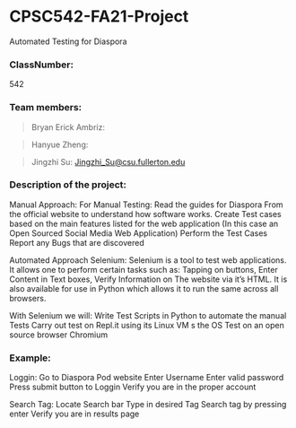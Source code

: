# CPSC542-FA21-Project
Automated Testing for Diaspora 

### ClassNumber:
542

### Team members:
> Bryan Erick Ambriz:

> Hanyue Zheng:

> Jingzhi Su: Jingzhi_Su@csu.fullerton.edu

### Description of the project:
Manual Approach:
For Manual Testing:
Read the guides for Diaspora From the official website to understand how software works.
Create Test cases based on the main features listed for the web application (In this case an Open Sourced Social Media Web Application)
Perform the Test Cases
Report any Bugs that are discovered

Automated Approach
Selenium:
Selenium is a tool to test web applications. It allows one to perform certain tasks such as: Tapping on buttons, Enter Content in Text boxes, Verify Information on The website via it’s HTML. It is also available for use in Python which allows it to run the same across all browsers.

With Selenium we will:
Write Test Scripts in Python to automate the manual Tests
Carry out test on Repl.it using its Linux VM s the OS
Test on an open source browser Chromium

### Example:
Loggin:
Go to Diaspora Pod website
Enter Username
Enter valid password
Press submit button to Loggin
Verify you are in the proper account

Search Tag:
Locate Search bar
Type in desired Tag
Search tag by pressing enter
Verify you are in results page

